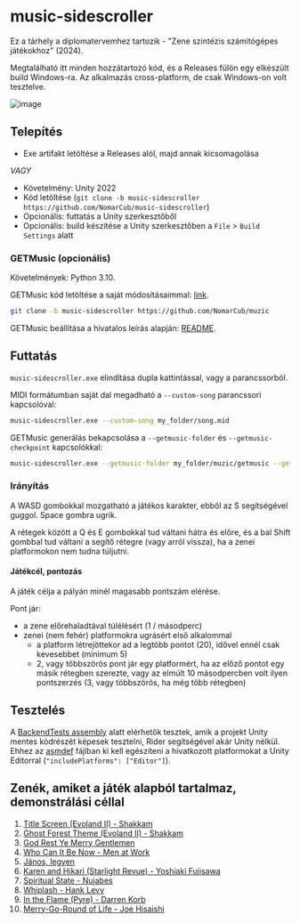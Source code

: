 # music-sidescroller

Ez a tárhely a diplomatervemhez tartozik - "Zene szintézis számítógépes játékokhoz" (2024).

Megtalálható itt minden hozzátartozó kód, és a Releases fülön egy elkészült build Windows-ra. Az alkalmazás cross-platform, de csak Windows-on volt tesztelve.

![image](https://github.com/user-attachments/assets/286c719d-05dd-423a-89fa-95400e046feb)

## Telepítés

- Exe artifakt letöltése a Releases alól, majd annak kicsomagolása

*VAGY*

- Követelmény: Unity 2022
- Kód letöltése (`git clone -b music-sidescroller https://github.com/NomarCub/music-sidescroller`)
- Opcionális: futtatás a Unity szerkesztőből
- Opcionális: build készítése a Unity szerkesztőben a `File` > `Build Settings` alatt

### GETMusic (opcionális)

Követelmények: Python 3.10.

GETMusic kód letöltése a saját módosításaimmal: [link](https://github.com/NomarCub/muzic/tree/music-sidescroller).

```sh
git clone -b music-sidescroller https://github.com/NomarCub/muzic
```

GETMusic beállítása a hivatalos leírás alapján: [README](https://github.com/NomarCub/muzic/tree/music-sidescroller/getmusic#getmusic).

## Futtatás

`music-sidescroller.exe` elindítása dupla kattintással, vagy a parancssorból.

MIDI formátumban saját dal megadható a `--custom-song` parancssori kapcsolóval:

```sh
music-sidescroller.exe --custom-song my_folder/song.mid
```

GETMusic generálás bekapcsolása a `--getmusic-folder` és `--getmusic-checkpoint` kapcsolókkal:

```sh
music-sidescroller.exe --getmusic-folder my_folder/muzic/getmusic --getmusic-checkpoint my_folder/checkpoint.pth
```

### Irányítás

A WASD gombokkal mozgatható a játékos karakter, ebből az S segítségével guggol. Space gombra ugrik.

A rétegek között a Q és E gombokkal tud váltani hátra és előre, és a bal Shift gombbal tud váltani a segítő rétegre (vagy arról vissza), ha a zenei platformokon nem tudna túljutni.

#### Játékcél, pontozás

A játék célja a pályán minél magasabb pontszám elérése.

Pont jár:

- a zene előrehaladtával túlélésért (1 / másodperc)
- zenei (nem fehér) platformokra ugrásért első alkalommal
  - a platform létrejöttekor ad a legtöbb pontot (20), idővel ennél csak kevesebbet (minimum 5)
  - 2, vagy többszörös pont jár egy platformért, ha az előző pontot egy másik rétegben szerezte, vagy az elmúlt 10 másodpercben volt ilyen pontszerzés (3, vagy többszörös, ha még több rétegben)

## Tesztelés

A [BackendTests assembly](./Assets/Tests/Backend/) alatt elérhetők tesztek, amik a projekt Unity mentes kódrészét képesek tesztelni, Rider segítségével akár Unity nélkül.
Ehhez az [asmdef](./Assets/Tests/Backend/BackendTests.asmdef) fájlban ki kell egészíteni a hivatkozott platformokat a Unity Editorral (`"includePlatforms": ["Editor"]`).

## Zenék, amiket a játék alapból tartalmaz, demonstrálási céllal

01. [Title Screen (Evoland II) - Shakkam](https://musescore.com/user/12077776/scores/3581556)
02. [Ghost Forest Theme (Evoland II) - Shakkam](https://musescore.com/user/10949326/scores/6327036)
03. [God Rest Ye Merry Gentlemen](https://musescore.com/georgewu/scores/2979086)
04. [Who Can It Be Now - Men at Work](https://musescore.com/user/30237975/scores/5695163)
05. [János, legyen](https://musescore.com/kovianyo/scores/4920850)
06. [Karen and Hikari (Starlight Revue) - Yoshiaki Fujisawa](https://musescore.com/user/13229721/scores/5353388)
07. [Spiritual State - Nujabes](https://musescore.com/user/20554696/scores/6695220)
08. [Whiplash - Hank Levy](https://musescore.com/user/178085/scores/757001)
09. [In the Flame (Pyre) - Darren Korb](https://musescore.com/user/6675226/scores/4865086)
10. [Merry-Go-Round of Life - Joe Hisaishi](https://musescore.com/user/7445686/scores/2851556)
